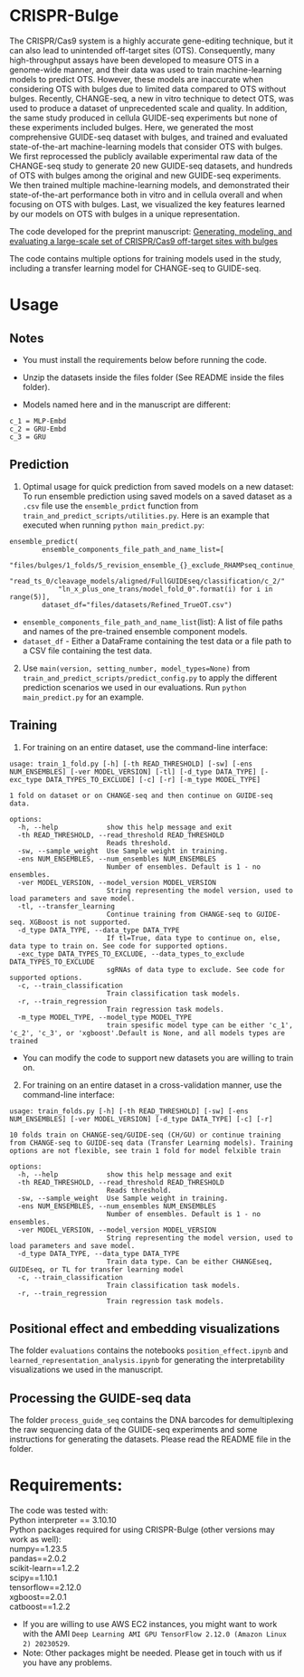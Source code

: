 # CRISPR-Bulge
The CRISPR/Cas9 system is a highly accurate gene-editing technique, but it can also lead to unintended off-target sites (OTS). Consequently, many high-throughput assays have been developed to measure OTS in a genome-wide manner, and their data was used to train machine-learning models to predict OTS. However, these models are inaccurate when considering OTS with bulges due to limited data compared to OTS without bulges. Recently, CHANGE-seq, a new in vitro technique to detect OTS, was used to produce a dataset of unprecedented scale and quality. In addition, the same study produced in cellula GUIDE-seq experiments but none of these experiments included bulges. Here, we generated the most comprehensive GUIDE-seq dataset with bulges, and trained and evaluated state-of-the-art machine-learning models that consider OTS with bulges. We first reprocessed the publicly available experimental raw data of the CHANGE-seq study to generate 20 new GUIDE-seq datasets, and hundreds of OTS with bulges among the original and new GUIDE-seq experiments. We then trained multiple machine-learning models, and demonstrated their state-of-the-art performance both in vitro and in cellula overall and when focusing on OTS with bulges. Last, we visualized the key features learned by our models on OTS with bulges in a unique representation.

The code developed for the preprint manuscript:
[Generating, modeling, and evaluating a large-scale set of CRISPR/Cas9 off-target sites with bulges](https://www.biorxiv.org/content/10.1101/2023.11.01.565099v1)

The code contains multiple options for training models used in the study, including a transfer learning model for CHANGE-seq to GUIDE-seq.


# Usage

## Notes
- You must install the requirements below before running the code.

- Unzip the datasets inside the files folder (See README inside the files folder).

- Models named here and in the manuscript are different:
```
c_1 = MLP-Embd
c_2 = GRU-Embd
c_3 = GRU
```

## Prediction
1. Optimal usage for quick prediction from saved models on a new dataset: To run ensemble prediction using saved models on a saved dataset as a `.csv` file use the `ensemble_prdict` function from `train_and_predict_scripts/utilities.py`. Here is an example that executed when running `python main_predict.py`:
```
ensemble_predict(
        ensemble_components_file_path_and_name_list=[
            "files/bulges/1_folds/5_revision_ensemble_{}_exclude_RHAMPseq_continue_from_change_seq/"
            "read_ts_0/cleavage_models/aligned/FullGUIDEseq/classification/c_2/"
            "ln_x_plus_one_trans/model_fold_0".format(i) for i in range(5)],
        dataset_df="files/datasets/Refined_TrueOT.csv")
```
- `ensemble_components_file_path_and_name_list`(list): A list of file paths and names of the pre-trained ensemble component models.
- `dataset_df` - Either a DataFrame containing the test data or a file path to a CSV file containing the test data.

2. Use `main(version, setting_number, model_types=None)` from `train_and_predict_scripts/predict_config.py` to apply the different prediction scenarios we used in our evaluations. Run `python main_predict.py` for an example.

## Training
1. For training on an entire dataset, use the command-line interface:
```
usage: train_1_fold.py [-h] [-th READ_THRESHOLD] [-sw] [-ens NUM_ENSEMBLES] [-ver MODEL_VERSION] [-tl] [-d_type DATA_TYPE] [-exc_type DATA_TYPES_TO_EXCLUDE] [-c] [-r] [-m_type MODEL_TYPE]

1 fold on dataset or on CHANGE-seq and then continue on GUIDE-seq data.

options:
  -h, --help            show this help message and exit
  -th READ_THRESHOLD, --read_threshold READ_THRESHOLD
                        Reads threshold.
  -sw, --sample_weight  Use Sample weight in training.
  -ens NUM_ENSEMBLES, --num_ensembles NUM_ENSEMBLES
                        Number of ensembles. Default is 1 - no ensembles.
  -ver MODEL_VERSION, --model_version MODEL_VERSION
                        String representing the model version, used to load parameters and save model.
  -tl, --transfer_learning
                        Continue training from CHANGE-seq to GUIDE-seq. XGBoost is not supported.
  -d_type DATA_TYPE, --data_type DATA_TYPE
                        If tl=True, data type to continue on, else, data type to train on. See code for supported options.
  -exc_type DATA_TYPES_TO_EXCLUDE, --data_types_to_exclude DATA_TYPES_TO_EXCLUDE
                        sgRNAs of data type to exclude. See code for supported options.
  -c, --train_classification
                        Train classification task models.
  -r, --train_regression
                        Train regression task models.
  -m_type MODEL_TYPE, --model_type MODEL_TYPE
                        train spesific model type can be either 'c_1', 'c_2', 'c_3', or 'xgboost'.Default is None, and all models types are trained
```
- You can modify the code to support new datasets you are willing to train on.


2. For training on an entire dataset in a cross-validation manner, use the command-line interface:
```
usage: train_folds.py [-h] [-th READ_THRESHOLD] [-sw] [-ens NUM_ENSEMBLES] [-ver MODEL_VERSION] [-d_type DATA_TYPE] [-c] [-r]

10 folds train on CHANGE-seq/GUIDE-seq (CH/GU) or continue training from CHANGE-seq to GUIDE-seq data (Transfer Learning models). Training options are not flexible, see train 1 fold for model felxible train

options:
  -h, --help            show this help message and exit
  -th READ_THRESHOLD, --read_threshold READ_THRESHOLD
                        Reads threshold.
  -sw, --sample_weight  Use Sample weight in training.
  -ens NUM_ENSEMBLES, --num_ensembles NUM_ENSEMBLES
                        Number of ensembles. Default is 1 - no ensembles.
  -ver MODEL_VERSION, --model_version MODEL_VERSION
                        String representing the model version, used to load parameters and save model.
  -d_type DATA_TYPE, --data_type DATA_TYPE
                        Train data type. Can be either CHANGEseq, GUIDEseq, or TL for transfer learning model
  -c, --train_classification
                        Train classification task models.
  -r, --train_regression
                        Train regression task models.
```

## Positional effect and embedding visualizations
The folder `evaluations` contains the notebooks `position_effect.ipynb` and `learned_representation_analysis.ipynb` for generating the interpretability visualizations we used in the manuscript.

## Processing the GUIDE-seq data
The folder `process_guide_seq` contains the DNA barcodes for demultiplexing the raw sequencing data of the GUIDE-seq experiments and some instructions for generating the datasets. Please read the README file in the folder.

# Requirements:
The code was tested with:\
Python interpreter == 3.10.10\
Python packages required for using CRISPR-Bulge (other versions may work as well):\
    numpy==1.23.5\
    pandas==2.0.2\
    scikit-learn==1.2.2\
    scipy==1.10.1\
    tensorflow==2.12.0\
    xgboost==2.0.1\
    catboost==1.2.2

- If you are willing to use AWS EC2 instances, you might want to work with the AMI `Deep Learning AMI GPU TensorFlow 2.12.0 (Amazon Linux 2) 20230529`.
- Note: Other packages might be needed. Please get in touch with us if you have any problems.